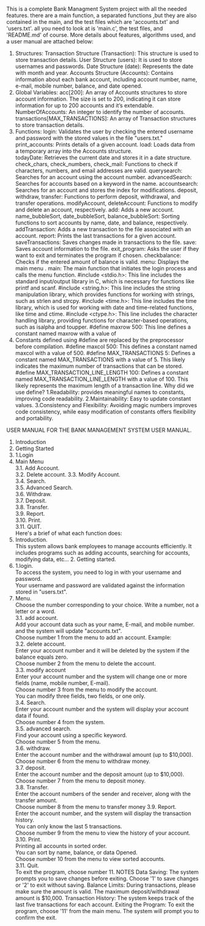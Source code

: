 This is a complete Bank Managment System project with all the needed features. there are a main function, a separated functions ,but they are also contained in the main, and the test files which are 'accounts.txt' and 'users.txt'. all you need to look at is 'main.c', the test files, and 'README.md' of course. More details about features, algorithms used, and a user manual are attached below:


1. Structures: 
Transaction Structure (Transaction): This structure is used to store transaction 
details. 
User Structure (users): It is used to store usernames and passwords. 
Date Structure (date): Represents the date with month and year. Accounts 
Structure (Accounts): Contains information about each bank account, including 
account number, name, e-mail, mobile number, balance, and date opened. 
2. Global Variables: 
acc[200]: An array of Accounts structures to store account information. The size 
is set to 200, indicating it can store information for up to 200 accounts and it’s 
extendable. 
NumberOfAccounts: An integer to identify the number of accounts. 
transactions[MAX_TRANSACTIONS]: An array of Transaction structures to store 
transaction details. 
3. Functions: 
login: Validates the user by checking the entered username and password with 
the stored values in the file "users.txt."  print_accounts: Prints details of a given 
account. 
load: Loads data from a temporary array into the Accounts structure.  
todayDate: Retrieves the current date and stores it in a date structure. 
check_chars, check_numbers, check_mail: Functions to check if characters, 
numbers, and email addresses are valid.  querysearch: Searches for an account 
using the account number.  advancedSearch: Searches for accounts based on a 
keyword in the name. 
accountsearch: Searches for an account and stores the index for modifications. 
deposit, withdraw, transfer: Functions to perform deposit, withdrawal, and 
transfer operations. 
modifyAccount, deleteAccount: Functions to modify and delete an account, 
respectively. 
add: Adds a new account. 
name_bubbleSort, date_bubbleSort, balance_bubbleSort: Sorting functions to 
sort accounts by name, date, and balance, respectively. 
addTransaction: Adds a new transaction to the file associated with an 
account.  report: Prints the last transactions for a given account.  
saveTransactions: Saves changes made in transactions to the file.  save: 
Saves account information to the file. 
exit_program: Asks the user if they want to exit and terminates the program if 
chosen. 
checkbalance: Checks if the entered amount of balance is valid.  menu: 
Displays the main menu . 
main: The main function that initiates the login process and calls the menu 
function. 
#include <stdio.h>: This line includes the standard input/output library in C, which 
is necessary for functions like printf and scanf. 
#include <string.h>: This line includes the string manipulation library, which 
provides functions for working with strings, such as strlen and strcpy. 
#include <time.h>: This line includes the time library, which is used for working 
with date and time-related functions, like time and ctime. 
#include <ctype.h>: This line includes the character handling library, providing 
functions for character-based operations, such as isalpha and toupper. 
#define maxrow 500: This line defines a constant named maxrow with a value of 
500. Constants defined using #define are replaced by the preprocessor before 
compilation. 
#define maxcol 500: This defines a constant named maxcol with a value of 500. 
#define MAX_TRANSACTIONS 5: Defines a constant named 
MAX_TRANSACTIONS with a value of 5. This likely indicates the maximum number 
of transactions that can be stored. 
#define MAX_TRANSACTION_LINE_LENGTH 100: Defines a constant named 
MAX_TRANSACTION_LINE_LENGTH with a value of 100. This likely represents the 
maximum length of a transaction line. 
Why did we use define? 
1.Readability: provides meaningful names to constants, improving code 
readability. 
2.Maintainability: Easy to update constant values. 
3.Consistency and Flexibility: Avoiding magic numbers improves code 
consistency, while easy modification of constants offers flexibility and 
portability. 


USER MANUAL FOR THE BANK MANAGEMENT SYSTEM 
USER MANUAL. 
1. Introduction  
2. Getting Started  
2. 1.Login  
3. Main Menu  
3.1. Add Account.  
3.2. Delete account. 3.3. Modify Account.  
3.4. Search.                                   
3.5. Advanced Search.  
3.6. Withdraw.  
3.7. Deposit.  
3.8. Transfer.  
3.9. Report.  
3.10. Print.  
3.11. QUIT.  
Here's a brief of what each function does: 
1. Introduction.  
This system allows bank employees to manage accounts efficiently. It includes 
programs such as adding accounts, searching for accounts, modifying data, etc… 2. 
Getting started.  
2. 1.login.  
To access the system, you need to log in with your username and password.  
Your username and password are validated against the information stored in 
"users.txt".  
3. Menu.  
Choose the number corresponding to your choice. Write a number, 
not a letter or a word.  
3.1. add account.  
Add your account data such as your name, E-mail, and mobile number. and the 
system will update "accounts.txt".  
Choose number 1 from the menu to add an account. Example:  
3.2. delete account.  
Enter your account number and it will be deleted by the system if the balance 
equals zero.  
Choose number 2 from the menu to delete the account.  
3.3. modify account  
Enter your account number and the system will change one or more fields (name, mobile 
number, E-mail).  
Choose number 3 from the menu to modify the account.  
You can modify three fields, two fields, or one only.  
3.4. Search.  
Enter your account number and the system will display your account data if found.  
Choose number 4 from the system.  
3.5. advanced search.  
Find your account using a specific keyword.  
Choose number 5 from the menu.  
3.6. withdraw.  
Enter the account number and the withdrawal amount (up to $10,000). Choose number 6 from 
the menu to withdraw money.  
3.7. deposit.  
Enter the account number and the deposit amount (up to $10,000). Choose number 7 from 
the menu to deposit money.  
3.8. Transfer.  
Enter the account numbers of the sender and receiver, along with the transfer amount.  
Choose number 8 from the menu to transfer money 
3.9. Report.  
Enter the account number, and the system will display the transaction history.  
You can only know the last 5 transactions.  
Choose number 9 from the menu to view the history of your account.  
3.10. Print.  
Printing all accounts in sorted order.  
You can sort by name, balance, or data Opened.  
Choose number 10 from the menu to view sorted accounts.  
3.11. Quit.  
To exit the program, choose number 11. 
NOTES 
Data Saving: 
The system prompts you to save changes before exiting. Choose '1' to save 
changes or '2' to exit without saving. 
Balance Limits: 
During transactions, please make sure the amount is valid. The maximum 
deposit/withdrawal amount is $10,000. 
Transaction History: 
The system keeps track of the last five transactions for each account. 
Exiting the Program: 
To exit the program, choose '11' from the main menu. 
The system will prompt you to confirm the exit.

